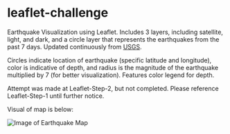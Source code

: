 # leaflet-challenge

Earthquake Visualization using Leaflet. Includes 3 layers, including satellite, light, and dark, and a circle layer that represents the earthquakes from the past 7 days. Updated continuously from [USGS](https://earthquake.usgs.gov/earthquakes/feed/v1.0/geojson.php).

Circles indicate location of earthquake (specific latitude and longitude), color is indicative of depth, and radius is the magnitude of the earthquake multiplied by 7 (for better visualization). Features color legend for depth.

Attempt was made at Leaflet-Step-2, but not completed. Please reference Leaflet-Step-1 until further notice.

Visual of map is below:

![Image of Earthquake Map](image/map.png)
